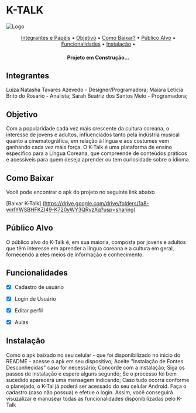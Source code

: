 # K-TALK

![Logo](https://drive.google.com/file/d/1J7m3cRo9rQNgGrTMAoJbKH8XOPh4M4Ls/view)

<p align="center">
 <a href="#integrantes">Integrantes e Papéis</a> •
 <a href="#objetivo">Objetivo</a> •
 <a href="#como-baixar">Como Baixar?</a> • 
 <a href="#público-alvo">Público Alvo</a> • 
 <a href="#funcionalidades">Funcionalidades</a> • 
 <a href="#instalação">Instalação</a> • 
</p>

<h4 align="center"> 
	Projeto em Construção...
</h4>

## **Integrantes**

Luiza Natasha Tavares Azevedo - Designer/Programadora;
Maiara Leticia Brito do Rosario - Analista;
Sarah Beatriz dos Santos Melo - Programadora;


## **Objetivo**

Com a popularidade cada vez mais crescente da cultura coreana, o interesse de jovens e adultos, influenciados tanto pela indústria musical quanto a cinematográfica, em relação à língua e aos costumes vem ganhando cada vez mais força. O K-Talk é uma plataforma de ensino específico para a Língua Coreana, que compreende de conteúdos práticos e acessíveis para quem deseja aprender ou tem curiosidade sobre o idioma.



## **Como Baixar**

Você pode encontrar o apk do projeto no seguinte link abaixo

[Baixar K-Talk] (https://drive.google.com/drive/folders/1a8-wnfYWSBHFKZI49-K720yWY3QRvzXq?usp=sharing)


## **Público Alvo**

O público alvo do K-Talk é, em sua maioria, composta por jovens e adultos que têm interesse em aprender a língua coreana e a cultura em geral, fornecendo a eles meios de informação e conhecimento.



## **Funcionalidades**

- [x] Cadastro de usuário
- [x] Login de Usuário
- [x] Editar perfil
- [x] Aulas 




## **Instalação**


Como o apk baixado no seu celular - que foi disponibilizado no inicio do README -  acesse o apk em seu dispositivo;
Aceite "Instalação de Fontes Desconhecidas" caso for necessário;
Concorde com a instalação;
Siga os passos de instalação e espere alguns segundo;
Se o processo foi bem sucedido aparecerá uma mensagem indicando;
Caso tudo ocorra conforme o planejado, o K-Tal já poderá ser acessado do seu celular Android.
Faça o cadastro (caso não possua) e efetue o login.
Assim, você conseguirá visuzalizar e manusear todas as funcionalidades disponibilizadas pelo K-Talk

